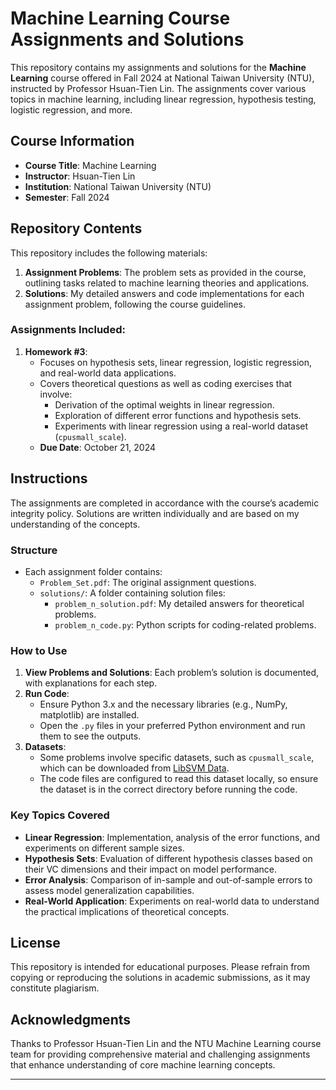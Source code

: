 # Machine Learning Course Assignments and Solutions

This repository contains my assignments and solutions for the **Machine Learning** course offered in Fall 2024 at National Taiwan University (NTU), instructed by Professor Hsuan-Tien Lin. The assignments cover various topics in machine learning, including linear regression, hypothesis testing, logistic regression, and more.

## Course Information
- **Course Title**: Machine Learning
- **Instructor**: Hsuan-Tien Lin
- **Institution**: National Taiwan University (NTU)
- **Semester**: Fall 2024

## Repository Contents
This repository includes the following materials:
1. **Assignment Problems**: The problem sets as provided in the course, outlining tasks related to machine learning theories and applications.
2. **Solutions**: My detailed answers and code implementations for each assignment problem, following the course guidelines.

### Assignments Included:
1. **Homework #3**: 
   - Focuses on hypothesis sets, linear regression, logistic regression, and real-world data applications.
   - Covers theoretical questions as well as coding exercises that involve:
     - Derivation of the optimal weights in linear regression.
     - Exploration of different error functions and hypothesis sets.
     - Experiments with linear regression using a real-world dataset (`cpusmall_scale`).
   - **Due Date**: October 21, 2024

## Instructions
The assignments are completed in accordance with the course’s academic integrity policy. Solutions are written individually and are based on my understanding of the concepts.

### Structure
- Each assignment folder contains:
  - `Problem_Set.pdf`: The original assignment questions.
  - `solutions/`: A folder containing solution files:
    - `problem_n_solution.pdf`: My detailed answers for theoretical problems.
    - `problem_n_code.py`: Python scripts for coding-related problems.

### How to Use
1. **View Problems and Solutions**: Each problem’s solution is documented, with explanations for each step.
2. **Run Code**:
   - Ensure Python 3.x and the necessary libraries (e.g., NumPy, matplotlib) are installed.
   - Open the `.py` files in your preferred Python environment and run them to see the outputs.
3. **Datasets**:
   - Some problems involve specific datasets, such as `cpusmall_scale`, which can be downloaded from [LibSVM Data](https://www.csie.ntu.edu.tw/~cjlin/libsvmtools/datasets/regression/cpusmall_scale).
   - The code files are configured to read this dataset locally, so ensure the dataset is in the correct directory before running the code.

### Key Topics Covered
- **Linear Regression**: Implementation, analysis of the error functions, and experiments on different sample sizes.
- **Hypothesis Sets**: Evaluation of different hypothesis classes based on their VC dimensions and their impact on model performance.
- **Error Analysis**: Comparison of in-sample and out-of-sample errors to assess model generalization capabilities.
- **Real-World Application**: Experiments on real-world data to understand the practical implications of theoretical concepts.

## License
This repository is intended for educational purposes. Please refrain from copying or reproducing the solutions in academic submissions, as it may constitute plagiarism.

## Acknowledgments
Thanks to Professor Hsuan-Tien Lin and the NTU Machine Learning course team for providing comprehensive material and challenging assignments that enhance understanding of core machine learning concepts.

---
